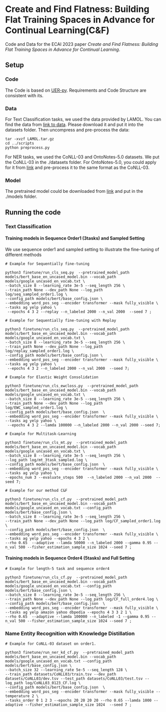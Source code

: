 # Create and Find Flatness: Building Flat Training Spaces in Advance for Continual Learning(C&F)

Code and Data for the ECAI 2023 paper *Create and Find Flatness: Building Flat Training Spaces in Advance for Continual Learning*.

## Setup

### Code
The Code is based on [UER-py](https://github.com/dbiir/UER-py/). Requirements and Code Structure are consistent with its.


### Data

For Text Classification tasks, we used the data provided by LAMOL. You can find the data from [link to data](https://drive.google.com/file/d/1rWcgnVcNpwxmBI3c5ovNx-E8XKOEL77S/view). Please download it and put it into the datasets folder. Then uncompress and pre-process the data:
```
tar -xvzf LAMOL.tar.gz
cd ../scripts
python preprocess.py
```
For NER tasks, we used the CoNLL-03 and OntoNotes-5.0 datasets. We put the CoNLL-03 in the ./datasets folder. For OntoNotes-5.0, you could apply for it from [link](https://catalog.ldc.upenn.edu/LDC2013T19) and pre-process it to the same format as the CoNLL-03.

### Model
The pretrained model could be downloaded from [link](https://share.weiyun.com/vsul7HBQ) and put in the ./models folder.


## Running the code

### Text Classification

#### Training models in Sequence Order1 (3tasks) and Sampled Setting

We use sequence order1 and sampled setting to illustrate the fine-tuning of different methods

```
# Example for Sequentially fine-tuning

python3 finetune/run_cls_seq.py  --pretrained_model_path models/bert_base_en_uncased_model.bin --vocab_path models/google_uncased_en_vocab.txt \
--batch_size 8 --learning_rate 3e-5 --seq_length 256 \
--train_path None --dev_path None --log_path log/seq_sampled_order1.log \
--config_path models/bert/base_config.json \
--embedding word_pos_seg --encoder transformer --mask fully_visible \
--tasks ag yelp yahoo \
 --epochs 4 3 2 --replay --n_labeled 2000 --n_val 2000  --seed 7 ;
```

```
# Example for Sequentially fine-tuning with Replay

python3 finetune/run_cls_seq.py  --pretrained_model_path models/bert_base_en_uncased_model.bin --vocab_path models/google_uncased_en_vocab.txt \
--batch_size 8 --learning_rate 3e-5 --seq_length 256 \
--train_path None --dev_path None --log_path log/replay_sampled_order1.log \
--config_path models/bert/base_config.json \
--embedding word_pos_seg --encoder transformer --mask fully_visible \
--tasks ag yelp yahoo \
 --epochs 4 3 2 --n_labeled 2000 --n_val 2000  --seed 7;
```

```
# Example for Elastic Weight Consolidation

python3 finetune/run_cls_ewcloss.py  --pretrained_model_path models/bert_base_en_uncased_model.bin --vocab_path models/google_uncased_en_vocab.txt \
--batch_size 8 --learning_rate 3e-5 --seq_length 256 \
--train_path None --dev_path None --log_path log/EWC_sampled_order1.log \
--config_path models/bert/base_config.json  \
--embedding word_pos_seg --encoder transformer --mask fully_visible \
--tasks ag yelp yahoo \
 --epochs 4 3 2 --lamda 100000 --n_labeled 2000 --n_val 2000 --seed 7; 
```

```
# Example for Multitask-Learning

python3 finetune/run_cls_mt.py  --pretrained_model_path models/bert_base_en_uncased_model.bin --vocab_path models/google_uncased_en_vocab.txt \
--batch_size 8 --learning_rate 3e-5 --seq_length 256 \
--log_path log/mt_3task_sampled.log \
--config_path models/bert/base_config.json  \
--embedding word_pos_seg --encoder transformer --mask fully_visible \
--tasks ag yelp yahoo \
--epochs_num 3 --evaluate_steps 500  --n_labeled 2000 --n_val 2000  --seed 7;
```

```
# Example for our method C&F

python3 finetune/run_cls_cf.py  --pretrained_model_path models/bert_base_en_uncased_model.bin --vocab_path models/google_uncased_en_vocab.txt --config_path models/bert/base_config.json \
--batch_size 8 --learning_rate 3e-5 --seq_length 256 \
--train_path None --dev_path None --log_path log/CF_sampled_order1.log \
--config_path models/bert/base_config.json  \
--embedding word_pos_seg --encoder transformer --mask fully_visible \
--tasks ag yelp yahoo --epochs 4 3 2 \
--rho 0.65  --adaptive --lamda 50000 --n_labeled 2000 --gamma 0.95 --n_val 500 --fisher_estimation_sample_size 1024 --seed 7 ;
```


#### Training models in Sequence Order4 (5tasks) and Full Setting

```
# Example for length-5 task and sequence order4

python3 finetune/run_cls_cf.py  --pretrained_model_path models/bert_base_en_uncased_model.bin --vocab_path models/google_uncased_en_vocab.txt --config_path models/bert/base_config.json \
--batch_size 8 --learning_rate 3e-5 --seq_length 256 \
--train_path None --dev_path None --log_path log/CF_full_order4.log \
--config_path models/bert/base_config.json  \
--embedding word_pos_seg --encoder transformer --mask fully_visible \
--tasks ag yelp amazon yahoo dbpedia --epochs 4 3 3 2 1 \
--rho 0.65  --adaptive --lamda 100000 --n_labeled -1 --gamma 0.95 --n_val 500 --fisher_estimation_sample_size 1024 --seed 7 ;
```


### Name Entity Recognition with Knowledge Distillation


```
# Example for CoNLL-03 dataset on order1.

python3 finetune/run_ner_kd_cf.py  --pretrained_model_path models/bert_base_en_uncased_model.bin --vocab_path models/google_uncased_en_vocab.txt --config_path models/bert/base_config.json \
--batch_size 32 --learning_rate 5e-5 --seq_length 128 \
--train_path datasets/CoNLL03/train.tsv --dev_path datasets/CoNLL03/dev.tsv --test_path datasets/CoNLL03/test.tsv --log_path log/CoNLL03_0123_CF.log \
--config_path models/bert/base_config.json  \
--embedding word_pos_seg --encoder transformer --mask fully_visible --temperature 2 \
--tasks_order 0 1 2 3 --epochs 20 20 20 20 --rho 0.65 --lamda 1000 --adaptive --fisher_estimation_sample_size 1024  --seed 7 ;
```


